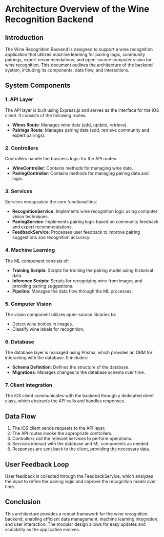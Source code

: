 # Architecture Overview of the Wine Recognition Backend

## Introduction
The Wine Recognition Backend is designed to support a wine recognition application that utilizes machine learning for pairing logic, community pairings, expert recommendations, and open-source computer vision for wine recognition. This document outlines the architecture of the backend system, including its components, data flow, and interactions.

## System Components

### 1. **API Layer**
The API layer is built using Express.js and serves as the interface for the iOS client. It consists of the following routes:
- **Wines Route**: Manages wine data (add, update, retrieve).
- **Pairings Route**: Manages pairing data (add, retrieve community and expert pairings).

### 2. **Controllers**
Controllers handle the business logic for the API routes:
- **WineController**: Contains methods for managing wine data.
- **PairingController**: Contains methods for managing pairing data and logic.

### 3. **Services**
Services encapsulate the core functionalities:
- **RecognitionService**: Implements wine recognition logic using computer vision techniques.
- **PairingService**: Implements pairing logic based on community feedback and expert recommendations.
- **FeedbackService**: Processes user feedback to improve pairing suggestions and recognition accuracy.

### 4. **Machine Learning**
The ML component consists of:
- **Training Scripts**: Scripts for training the pairing model using historical data.
- **Inference Scripts**: Scripts for recognizing wine from images and providing pairing suggestions.
- **Pipeline**: Manages the data flow through the ML processes.

### 5. **Computer Vision**
The vision component utilizes open-source libraries to:
- Detect wine bottles in images.
- Classify wine labels for recognition.

### 6. **Database**
The database layer is managed using Prisma, which provides an ORM for interacting with the database. It includes:
- **Schema Definition**: Defines the structure of the database.
- **Migrations**: Manages changes to the database schema over time.

### 7. **Client Integration**
The iOS client communicates with the backend through a dedicated client class, which abstracts the API calls and handles responses.

## Data Flow
1. The iOS client sends requests to the API layer.
2. The API routes invoke the appropriate controllers.
3. Controllers call the relevant services to perform operations.
4. Services interact with the database and ML components as needed.
5. Responses are sent back to the client, providing the necessary data.

## User Feedback Loop
User feedback is collected through the FeedbackService, which analyzes the input to refine the pairing logic and improve the recognition model over time.

## Conclusion
This architecture provides a robust framework for the wine recognition backend, enabling efficient data management, machine learning integration, and user interaction. The modular design allows for easy updates and scalability as the application evolves.